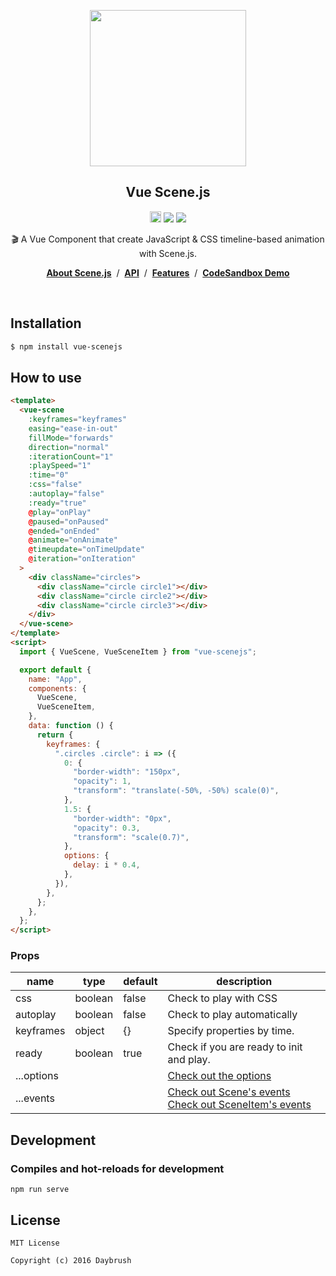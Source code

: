 
<p align="middle"><img src="https://daybrush.com/scenejs/images/clapperboard.png" width="250"/></p>
<h2 align="middle">Vue Scene.js</h2>
<p align="middle"><a href="https://badge.fury.io/js/vue-scenejs" target="_blank"><img src="https://badge.fury.io/js/vue-scenejs.svg" alt="npm version" height="18"/></a>  <img src="https://img.shields.io/badge/language-typescript-blue.svg"/> <a href="https://github.com/daybrush/scenejs/blob/master/LICENSE" target="_blank"><img src="https://img.shields.io/badge/License-MIT-brightgreen.svg"/></a></p>


<p align="middle">🎬 A Vue Component that create JavaScript & CSS timeline-based animation with Scene.js.</p>

<p align="middle"><a href="https://daybrush.com/scenejs"><strong>About Scene.js</strong></a> &nbsp;/&nbsp; <a href="https://daybrush.com/scenejs/release/latest/doc"><strong>API</strong></a> &nbsp;/&nbsp; <a href="https://daybrush.com/scenejs/features.html"><strong>Features</strong></a> &nbsp;/&nbsp; <a href="https://codesandbox.io/s/vuescenejs-clapperboard-raindrop-demo-sq231"><strong>CodeSandbox Demo</strong></a></p>
<br/>


## Installation
```bash
$ npm install vue-scenejs
```



## How to use
```html
<template>
  <vue-scene
    :keyframes="keyframes"
    easing="ease-in-out"
    fillMode="forwards"
    direction="normal"
    :iterationCount="1"
    :playSpeed="1"
    :time="0"
    :css="false"
    :autoplay="false"
    :ready="true"
    @play="onPlay"
    @paused="onPaused"
    @ended="onEnded"
    @animate="onAnimate"
    @timeupdate="onTimeUpdate"
    @iteration="onIteration"
  >
    <div className="circles">
      <div className="circle circle1"></div>
      <div className="circle circle2"></div>
      <div className="circle circle3"></div>
    </div>
  </vue-scene>
</template>
<script>
  import { VueScene, VueSceneItem } from "vue-scenejs";

  export default {
    name: "App",
    components: {
      VueScene,
      VueSceneItem,
    },
    data: function () {
      return {
        keyframes: {
          ".circles .circle": i => ({
            0: {
              "border-width": "150px",
              "opacity": 1,
              "transform": "translate(-50%, -50%) scale(0)",
            },
            1.5: {
              "border-width": "0px",
              "opacity": 0.3,
              "transform": "scale(0.7)",
            },
            options: {
              delay: i * 0.4,
            },
          }),
        },
      };
    },
  };
</script>
```


### Props
|name|type|default|description|
|---|---|---|---|
|css|boolean|false|Check to play with CSS|
|autoplay|boolean|false|Check to play automatically|
|keyframes|object|{}|Specify properties by time.|
|ready|boolean|true|Check if you are ready to init and play.|
|...options|||[Check out the options](https://daybrush.github.io/scenejs/release/latest/doc/global.html#AnimatorOptions)|
|...events|||[Check out Scene's events](https://daybrush.com/scenejs/release/latest/doc/Scene.html#events)<br/> [Check out SceneItem's events](https://daybrush.com/scenejs/release/latest/doc/SceneItem.html#events)|




## Development

### Compiles and hot-reloads for development
```
npm run serve
```


## License

```
MIT License

Copyright (c) 2016 Daybrush
```
